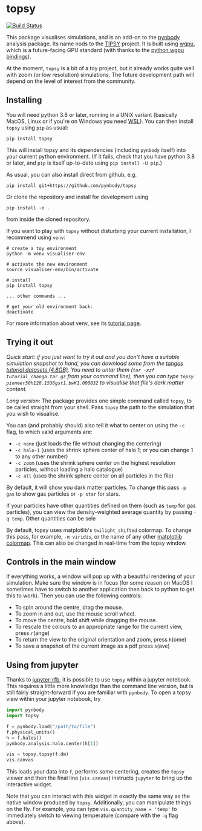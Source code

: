 topsy
=====

[![Build Status](https://github.com/pynbody/topsy/actions/workflows/build-test.yaml/badge.svg)](https://github.com/pynbody/topsy/actions)

This package visualises simulations, and is an add-on to the [pynbody](https://github.com/pynbody/pynbody) analysis package.
Its name nods to the [TIPSY](https://github.com/N-BodyShop/tipsy) project.
It is built using [wgpu](https://wgpu.rs), which is a future-facing GPU standard (with thanks to the [python wgpu bindings](https://wgpu-py.readthedocs.io/en/stable/guide.html)).

At the moment, `topsy` is a bit of a toy project, but it already works quite well with zoom 
(or low resolution) simulations. The future development path will depend on the level
of interest from the community.

Installing
----------

You will need python 3.8 or later, running in a UNIX variant (basically MacOS, Linux or if you're on Windows you need [WSL](https://learn.microsoft.com/en-us/windows/wsl/install)). You can then install `topsy` using `pip` 
as usual:

```
pip install topsy
```

This will install topsy and its dependencies (including `pynbody` itself) into
your current python environment. (If it fails, check that you have python 3.8
or later, and `pip` is itself up-to-date using `pip install -U pip`.)

As usual, you can also install direct from github, e.g.

```
pip install git+https://github.com/pynbody/topsy
```

Or clone the repository and install for development using

```
pip install -e .
```

from inside the cloned repository.

If you want to play with `topsy` without disturbing your current installation,
I recommend using `venv`:

```
# create a toy environment
python -m venv visualiser-env

# activate the new environment
source visualiser-env/bin/activate 

# install
pip install topsy

... other commands ...

# get your old environment back:
deactivate 
```

For more information about venv, see its 
[tutorial page](https://docs.python.org/3/library/venv.html).


Trying it out
-------------

*Quick start: if you just want to try it out and you don't have a 
suitable simulation snapshot to hand, you can download some
from the [tangos tutorial datasets (4.8GB)](http://ftp.star.ucl.ac.uk/~app/tangos/tutorial_changa.tar.gz).
You need to untar them (`tar -xzf tutorial_changa.tar.gz` from your command line), then
you can type `topsy pioneer50h128.1536gst1.bwK1.000832` to visualise that file's
dark matter content.*

*Long version:* The package provides one simple command called `topsy`, to be 
called straight from your shell. Pass `topsy` the path to the
simulation that you wish to visualise. 

You can (and probably should) also
tell it what to center on using the `-c` flag, to which valid arguments are:

* `-c none` (just loads the file without changing the centering) 
* `-c halo-1` (uses the shrink sphere center of halo 1; or you can change 1 to any other number)
* `-c zoom` (uses the shrink sphere center on the highest resolution particles, without loading a halo catalogue)
* `-c all` (uses the shrink sphere center on all particles in the file)

By default, it will show you dark matter particles. To change this pass `-p gas` to show gas particles or `-p star` for 
stars.

If your particles have other quantities defined on them (such as `temp` for gas particles), you can view the 
density-weighted average quantity by passing `-q temp`. Other quantities can be sele

By default, topsy uses matplotlib's `twilight_shifted` colormap. To change this pass, for example, `-m viridis`, or the name
of any other [matplotlib colormap](https://matplotlib.org/stable/tutorials/colors/colormaps.html#sequential).
This can also be changed in real-time from the topsy window.

Controls in the main window
---------------------------

If everything works, a window will pop up with a beautiful rendering of your simulation. Make sure the window
is in focus (for some reason on MacOS I sometimes have to switch to another application then back to 
python to get this to work). Then you can use the following controls:

* To spin around the centre, drag the mouse.
* To zoom in and out, use the mouse scroll wheel.
* To move the centre, hold shift while dragging the mouse.
* To rescale the colours to an appropriate range for the current view, press `r`(ange)
* To return the view to the original orientation and zoom, press `h`(ome)
* To save a snapshot of the current image as a pdf press `s`(ave)

Using from jupyter
------------------

Thanks to [jupyter-rfb](https://jupyter-rfb.readthedocs.io/en/stable/), it is possible to use `topsy` within a jupyter notebook. This requires a little more
knowledge than the command line version, but is still fairly straight-forward if
you are familiar with `pynbody`. To open a topsy view within your jupyter notebook, 
try

```python
import pynbody
import topsy 

f = pynbody.load("/path/to/file")
f.physical_units()
h = f.halos()
pynbody.analysis.halo.center(h[1])

vis = topsy.topsy(f.dm)
vis.canvas
```

This loads your data into `f`, performs some centering, creates the `topsy` viewer and then the final line (`vis.canvas`) instructs `jupyter` to bring up the interactive widget. 

Note that you can interact with this widget in exactly the same way as the native window produced by `topsy`. Additionally, you can manipulate things on the fly. For example, you can type `vis.quantity_name = 'temp'` to immediately switch to viewing temperature (compare with the `-q` flag above). 